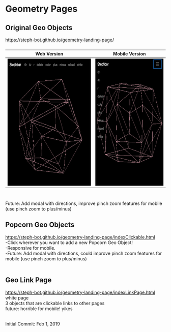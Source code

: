 # Geometry Pages

## Original Geo Objects
https://steph-bot.github.io/geometry-landing-page/
### 
Web Version | Mobile Version
------------ | -------------
<img src="/screenshots/1geo1web.png" height="400"> | <img src="/screenshots/1geo1mobile.png" height="400"> 
###
<br>Future: Add modal with directions, improve pinch zoom features for mobile (use pinch zoom to plus/minus)
## Popcorn Geo Objects
https://steph-bot.github.io/geometry-landing-page/indexClickable.html
<br>-Click wherever you want to add a new Popcorn Geo Object!
<br>-Responsive for mobile.
<br>-Future: Add modal with directions, could improve pinch zoom features for mobile (use pinch zoom to plus/minus)
<br><br>
## Geo Link Page
https://steph-bot.github.io/geometry-landing-page/indexLinkPage.html
<br>white page
<br>3 objects that are clickable links to other pages
<br>future: horrible for mobile! yikes
<br><br>



Initial Commit: Feb 1, 2019

